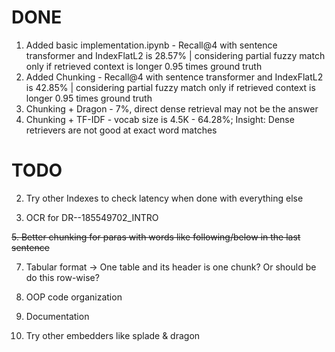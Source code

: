 # DONE
1. Added basic implementation.ipynb - Recall@4 with sentence transformer and IndexFlatL2 is 28.57% | considering partial fuzzy match only if retrieved context is longer 0.95 times ground truth
2. Added Chunking - Recall@4 with sentence transformer and IndexFlatL2 is 42.85% | considering partial fuzzy match only if retrieved context is longer 0.95 times ground truth
3. Chunking + Dragon - 7%, direct dense retrieval may not be the answer
4. Chunking + TF-IDF - vocab size is 4.5K - 64.28%; Insight: Dense retrievers are not good at exact word matches

# TODO

2. Try other Indexes to check latency when done with everything else 

3. OCR for DR--185549702_INTRO
   
~~5. Better chunking for paras with words like following/below in the last sentence~~
   
7. Tabular format -> One table and its header is one chunk? Or should be do this row-wise?
   
9. OOP code organization
    
11. Documentation

12. Try other embedders like splade & dragon
